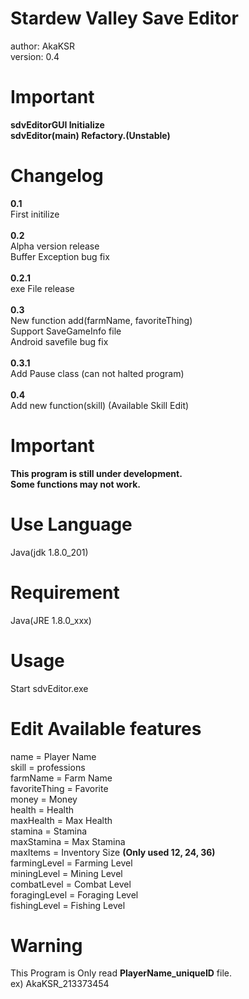 # Stardew Valley Save Editor

author: AkaKSR<br />
version: 0.4<br />

# Important
<b> sdvEditorGUI Initialize </b> <br/>
<b> sdvEditor(main) Refactory.(Unstable) </b> <br/>

# Changelog
<b>0.1</b><br/>
First initilize<br/><br/>
<b>0.2</b><br/>
Alpha version release<br/>
Buffer Exception bug fix<br/><br/>
<b>0.2.1</b><br/>
exe File release<br/><br/>
<b>0.3</b><br/>
New function add(farmName, favoriteThing)<br/>
Support SaveGameInfo file<br/>
Android savefile bug fix<br/><br/>
<b>0.3.1</b><br/>
Add Pause class (can not halted program)<br/><br/>
<b>0.4</b><br/>
Add new function(skill)
(Available Skill Edit)

# Important
<b>This program is still under development.</b><br />
<b>Some functions may not work.</b><br />

# Use Language
Java(jdk 1.8.0_201)<br />

# Requirement
Java(JRE 1.8.0_xxx)<br />

# Usage
Start sdvEditor.exe

# Edit Available features
name = Player Name<br />
skill = professions<br/>
farmName = Farm Name<br />
favoriteThing = Favorite<br />
money = Money<br />
health = Health<br />
maxHealth = Max Health<br />
stamina = Stamina<br />
maxStamina = Max Stamina<br />
maxItems = Inventory Size <b>(Only used 12, 24, 36)</b><br />
farmingLevel = Farming Level<br />
miningLevel = Mining Level<br />
combatLevel = Combat Level<br />
foragingLevel = Foraging Level<br />
fishingLevel = Fishing Level<br />

# Warning
This Program is Only read <b>PlayerName_uniqueID</b> file.<br />
ex) AkaKSR_213373454<br />
